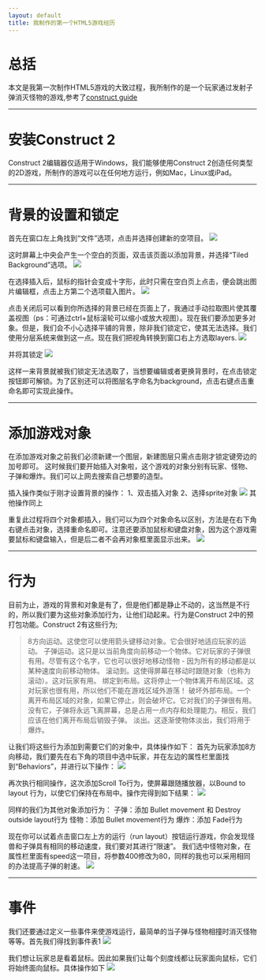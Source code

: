 ```yaml
---
layout: default
title: 我制作的第一个HTML5游戏经历
---
```


# **总括**
本文是我第一次制作HTML5游戏的大致过程，我所制作的是一个玩家通过发射子弹消灭怪物的游戏,参考了[construct guide](https://www.scirra.com/tutorials/37/beginners-guide-to-construct-2/page-1)

---

# **安装Construct 2**
Construct 2编辑器仅适用于Windows，我们能够使用Construct 2创造任何类型的2D游戏，所制作的游戏可以在任何地方运行，例如Mac，Linux或iPad。

---

# **背景的设置和锁定**
首先在窗口左上角找到“文件”选项，点击并选择创建新的空项目。
![](https://raw.githubusercontent.com/YoungAragon/swi-homework/gh-pages/images/lab2-1.png)

这时屏幕上中央会产生一个空白的页面，双击该页面以添加背景，并选择“Tiled Background”选项。
![](https://raw.githubusercontent.com/YoungAragon/swi-homework/gh-pages/images/lab2-2.png)

在选择插入后，鼠标的指针会变成十字形，此时只需在空白页上点击，便会跳出图片编辑框，点击上方第二个选项载入图片。
![](https://raw.githubusercontent.com/YoungAragon/swi-homework/gh-pages/images/lab2-3.png)

点击关闭后可以看到你所选择的背景已经在页面上了，我通过手动拉取图片使其覆盖视图（ps：可通过ctrl+鼠标滚轮可以缩小或放大视图）。现在我们要添加更多对象。但是，我们会不小心选择平铺的背景，除非我们锁定它，使其无法选择。我们使用分层系统来做到这一点。现在我们把视角转换到窗口右上方选取layers.
![](https://raw.githubusercontent.com/YoungAragon/swi-homework/gh-pages/images/lab2-4.png)

并将其锁定
![](https://raw.githubusercontent.com/YoungAragon/swi-homework/gh-pages/images/lab2-5.png)

这样一来背景就被我们锁定无法选取了，当想要编辑或者更换背景时，在点击锁定按钮即可解锁。为了区别还可以将图层名字命名为background，点击右键点击重命名即可实现此操作。

---

# **添加游戏对象**
在添加游戏对象之前我们必须新建一个图层，新建图层只需点击刚才锁定键旁边的加号即可。 这时候我们要开始插入对象啦，这个游戏的对象分别有玩家、怪物、子弹和爆炸。我们可以上网去搜索自己想要的造型。

插入操作类似于刚才设置背景的操作：
1、双击插入对象
2、选择sprite对象
![](https://raw.githubusercontent.com/YoungAragon/swi-homework/gh-pages/images/lab2-6.png)
其他操作同上

重复此过程将四个对象都插入，我们可以为四个对象命名以区别，方法是在右下角 右键点击对象，选择重命名即可。注意还要添加鼠标和键盘对象，因为这个游戏需要鼠标和键盘输入，但是后二者不会再对象框里面显示出来。
![](https://raw.githubusercontent.com/YoungAragon/swi-homework/gh-pages/images/lab2-7.png)

---

# 行为
目前为止，游戏的背景和对象是有了，但是他们都是静止不动的，这当然是不行的，所以我们要为这些对象添加行为，让他们动起来。行为是Construct 2中的预打包功能。Construct 2有这些行为;

>8方向运动。这使您可以使用箭头键移动对象。它会很好地适应玩家的运动。
>子弹运动。这只是以当前角度向前移动一个物体。它对玩家的子弹很有用。尽管有这个名字，它也可以很好地移动怪物 - 因为所有的移动都是以某种速度向前移动物体。
>滚动到。这使得屏幕在移动时跟随对象（也称为滚动）。这对玩家有用。
>绑定到布局。这将停止一个物体离开布局区域。这对玩家也很有用，所以他们不能在游戏区域外游荡！
>破坏外部布局。一个离开布局区域的对象，如果它停止，则会破坏它。它对我们的子弹很有用。没有它，子弹将永远飞离屏幕，总是占用一点内存和处理能力。相反，我们应该在他们离开布局后销毁子弹。
>淡出。这逐渐使物体淡出，我们将用于爆炸。

让我们将这些行为添加到需要它们的对象中，具体操作如下：
首先为玩家添加8方向移动，我们要先在右下角的项目中选中玩家，并在左边的属性栏里面找到“Behaviors”，并进行以下操作：
![](https://raw.githubusercontent.com/YoungAragon/swi-homework/gh-pages/images/lab2-8.png)

再次执行相同操作，这次添加Scroll To行为，使屏幕跟随播放器，以Bound to layout 行为，以使它们保持在布局中。操作完得到如下结果：
![](https://raw.githubusercontent.com/YoungAragon/swi-homework/gh-pages/images/lab2-9.png)

同样的我们为其他对象添加行为：
子弹：添加 Bullet movement 和 Destroy outside layout行为
怪物：添加 Bullet movement行为
爆炸：添加 Fade行为

现在你可以试着点击窗口左上方的运行（run layout）按钮运行游戏，你会发现怪兽和子弹具有相同的移动速度，我们要对其进行“限速”。
我们选中怪物对象，在属性栏里面有speed这一项目，将参数400修改为80，同样的我也可以采用相同的办法提高子弹的射速。
![](https://raw.githubusercontent.com/YoungAragon/swi-homework/gh-pages/images/lab2-10.png)

---

# **事件**
我们还要通过定义一些事件来使游戏运行，最简单的当子弹与怪物相撞时消灭怪物等等。首先我们得找到事件表1
![](https://raw.githubusercontent.com/YoungAragon/swi-homework/gh-pages/images/lab2-11.png)

我们想让玩家总是看着鼠标。因此如果我们让每个刻度线都让玩家面向鼠标，它们将始终面向鼠标。具体操作如下
![](https://raw.githubusercontent.com/YoungAragon/swi-homework/gh-pages/images/%E6%93%8D%E4%BD%9C1.gif)
